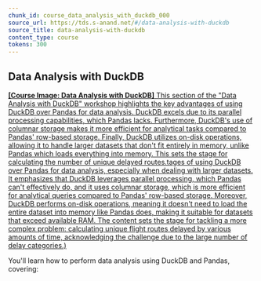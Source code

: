 ```yaml
---
chunk_id: course_data_analysis_with_duckdb_000
source_url: https://tds.s-anand.net/#/data-analysis-with-duckdb
source_title: data-analysis-with-duckdb
content_type: course
tokens: 300
---
```


## Data Analysis with DuckDB

[**[Course Image: Data Analysis with DuckDB]** This section of the "Data Analysis with DuckDB" workshop highlights the key advantages of using DuckDB over Pandas for data analysis. DuckDB excels due to its parallel processing capabilities, which Pandas lacks. Furthermore, DuckDB's use of columnar storage makes it more efficient for analytical tasks compared to Pandas' row-based storage. Finally, DuckDB utilizes on-disk operations, allowing it to handle larger datasets that don't fit entirely in memory, unlike Pandas which loads everything into memory. This sets the stage for calculating the number of unique delayed routes.tages of using DuckDB over Pandas for data analysis, especially when dealing with larger datasets. It emphasizes that DuckDB leverages parallel processing, which Pandas can't effectively do, and it uses columnar storage, which is more efficient for analytical queries compared to Pandas' row-based storage. Moreover, DuckDB performs on-disk operations, meaning it doesn't need to load the entire dataset into memory like Pandas does, making it suitable for datasets that exceed available RAM. The content sets the stage for tackling a more complex problem: calculating unique flight routes delayed by various amounts of time, acknowledging the challenge due to the large number of delay categories.)](https://youtu.be/4U0GqYrET5s)

You'll learn how to perform data analysis using DuckDB and Pandas, covering:

